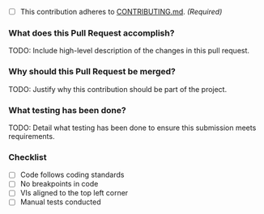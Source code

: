 <!-- TODO: Mark the following with an 'x' as applicable -->
- [ ] This contribution adheres to [CONTRIBUTING.md](https://github.com/ni/instrumentstudio-plugin-labview/blob/main/CONTRIBUTING.md). _(Required)_

### What does this Pull Request accomplish?

TODO: Include high-level description of the changes in this pull request.

### Why should this Pull Request be merged?

TODO: Justify why this contribution should be part of the project.

### What testing has been done?

TODO: Detail what testing has been done to ensure this submission meets requirements.

### Checklist

- [ ] Code follows coding standards
- [ ] No breakpoints in code
- [ ] VIs aligned to the top left corner
- [ ] Manual tests conducted
